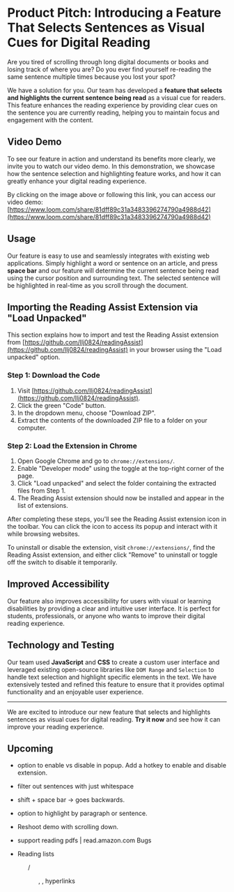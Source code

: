 # Product Pitch: Introducing a Feature That Selects Sentences as Visual Cues for Digital Reading

Are you tired of scrolling through long digital documents or books and losing track of where you are? Do you ever find yourself re-reading the same sentence multiple times because you lost your spot?

We have a solution for you. Our team has developed a **feature that selects and highlights the current sentence being read** as a visual cue for readers. This feature enhances the reading experience by providing clear cues on the sentence you are currently reading, helping you to maintain focus and engagement with the content.

## Video Demo

To see our feature in action and understand its benefits more clearly, we invite you to watch our video demo. In this demonstration, we showcase how the sentence selection and highlighting feature works, and how it can greatly enhance your digital reading experience.

By clicking on the image above or following this link, you can access our video demo: [https://www.loom.com/share/81dff89c31a3483396274790a4988d42](https://www.loom.com/share/81dff89c31a3483396274790a4988d42)

## Usage

Our feature is easy to use and seamlessly integrates with existing web applications. Simply highlight a word or sentence on an article, and press **space bar** and our feature will determine the current sentence being read using the cursor position and surrounding text. The selected sentence will be highlighted in real-time as you scroll through the document.

## Importing the Reading Assist Extension via "Load Unpacked"

This section explains how to import and test the Reading Assist extension from [https://github.com/llj0824/readingAssist](https://github.com/llj0824/readingAssist) in your browser using the "Load unpacked" option.

### Step 1: Download the Code

1. Visit [https://github.com/llj0824/readingAssist](https://github.com/llj0824/readingAssist).
2. Click the green "Code" button.
3. In the dropdown menu, choose "Download ZIP".
4. Extract the contents of the downloaded ZIP file to a folder on your computer.

### Step 2: Load the Extension in Chrome

1. Open Google Chrome and go to `chrome://extensions/`.
2. Enable "Developer mode" using the toggle at the top-right corner of the page.
3. Click "Load unpacked" and select the folder containing the extracted files from Step 1.
4. The Reading Assist extension should now be installed and appear in the list of extensions.

After completing these steps, you'll see the Reading Assist extension icon in the toolbar. You can click the icon to access its popup and interact with it while browsing websites.

To uninstall or disable the extension, visit `chrome://extensions/`, find the Reading Assist extension, and either click "Remove" to uninstall or toggle off the switch to disable it temporarily.

## Improved Accessibility

Our feature also improves accessibility for users with visual or learning disabilities by providing a clear and intuitive user interface. It is perfect for students, professionals, or anyone who wants to improve their digital reading experience.

## Technology and Testing

Our team used **JavaScript** and **CSS** to create a custom user interface and leveraged existing open-source libraries like `DOM Range` and `Selection` to handle text selection and highlight specific elements in the text. We have extensively tested and refined this feature to ensure that it provides optimal functionality and an enjoyable user experience.

---

We are excited to introduce our new feature that selects and highlights sentences as visual cues for digital reading. **Try it now** and see how it can improve your reading experience.


## Upcoming
* option to enable vs disable in popup. Add a hotkey to enable and disable extension.
* filter out sentences with just whitespace
* shift + space bar -> goes backwards.
* option to highlight by paragraph or sentence.
* Reshoot demo with scrolling down.

* support reading pdfs | read.amazon.com
Bugs 
* Reading lists <ol>/<ul>, <span>, hyperlinks
